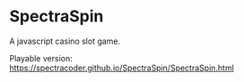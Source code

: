 # SpectraSpin
A javascript casino slot game.


Playable version: https://spectracoder.github.io/SpectraSpin/SpectraSpin.html
